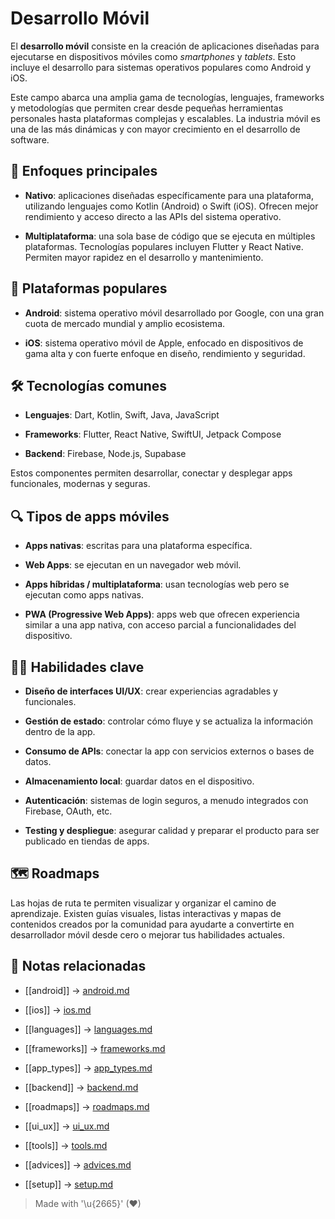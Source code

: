 # Desarrollo Móvil

El **desarrollo móvil** consiste en la creación de aplicaciones diseñadas para ejecutarse en dispositivos móviles como *smartphones* y *tablets*. Esto incluye el desarrollo para sistemas operativos populares como Android y iOS.

Este campo abarca una amplia gama de tecnologías, lenguajes, frameworks y metodologías que permiten crear desde pequeñas herramientas personales hasta plataformas complejas y escalables. La industria móvil es una de las más dinámicas y con mayor crecimiento en el desarrollo de software.

## 🎯 Enfoques principales

- **Nativo**: aplicaciones diseñadas específicamente para una plataforma, utilizando lenguajes como Kotlin (Android) o Swift (iOS). Ofrecen mejor rendimiento y acceso directo a las APIs del sistema operativo.

- **Multiplataforma**: una sola base de código que se ejecuta en múltiples plataformas. Tecnologías populares incluyen Flutter y React Native. Permiten mayor rapidez en el desarrollo y mantenimiento.

## 📱 Plataformas populares

- **Android**: sistema operativo móvil desarrollado por Google, con una gran cuota de mercado mundial y amplio ecosistema.

- **iOS**: sistema operativo móvil de Apple, enfocado en dispositivos de gama alta y con fuerte enfoque en diseño, rendimiento y seguridad.

## 🛠️ Tecnologías comunes

- **Lenguajes**: Dart, Kotlin, Swift, Java, JavaScript

- **Frameworks**: Flutter, React Native, SwiftUI, Jetpack Compose
- **Backend**: Firebase, Node.js, Supabase

Estos componentes permiten desarrollar, conectar y desplegar apps funcionales, modernas y seguras.

## 🔍 Tipos de apps móviles

- **Apps nativas**: escritas para una plataforma específica.

- **Web Apps**: se ejecutan en un navegador web móvil.
- **Apps híbridas / multiplataforma**: usan tecnologías web pero se ejecutan como apps nativas.
- **PWA (Progressive Web Apps)**: apps web que ofrecen experiencia similar a una app nativa, con acceso parcial a funcionalidades del dispositivo.

## 👨‍💻 Habilidades clave

- **Diseño de interfaces UI/UX**: crear experiencias agradables y funcionales.

- **Gestión de estado**: controlar cómo fluye y se actualiza la información dentro de la app.
- **Consumo de APIs**: conectar la app con servicios externos o bases de datos.
- **Almacenamiento local**: guardar datos en el dispositivo.
- **Autenticación**: sistemas de login seguros, a menudo integrados con Firebase, OAuth, etc.
- **Testing y despliegue**: asegurar calidad y preparar el producto para ser publicado en tiendas de apps.

## 🗺️ Roadmaps

Las hojas de ruta te permiten visualizar y organizar el camino de aprendizaje. Existen guías visuales, listas interactivas y mapas de contenidos creados por la comunidad para ayudarte a convertirte en desarrollador móvil desde cero o mejorar tus habilidades actuales.

## 🔗 Notas relacionadas 

- [[android]] → [android.md](/os/android.md)  

- [[ios]] → [ios.md](/os/ios.md)  

- [[languages]] → [languages.md](/languages/languages.md) 
 
- [[frameworks]] → [frameworks.md](/frameworks/frameworks.md)  

- [[app_types]] → [app_types.md](/overview/app_types.md)  

- [[backend]] → [backend.md](/backend/setup.md) 

- [[roadmaps]] → [roadmaps.md](/roadmaps/roadmaps.md)  

- [[ui_ux]] → [ui_ux.md](/ui-ux/ui_ux.md)  

- [[tools]] → [tools.md](/tools/tools.md)  

- [[advices]] → [advices.md](/advices/advices.md) 
 
- [[setup]] → [setup.md](/setup/setup.md)  

> Made with '\u{2665}' (♥)
